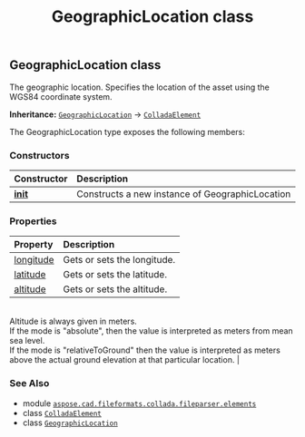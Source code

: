 ﻿---
title: GeographicLocation class
second_title: Aspose.CAD for Python via .NET API References
description: 
type: docs
weight: 410
url: /python-net/aspose.cad.fileformats.collada.fileparser.elements/geographiclocation/
is_root: false
---

## GeographicLocation class

The geographic location.
Specifies the location of the asset using the WGS84 coordinate system.



**Inheritance:** [`GeographicLocation`](/cad/python-net/aspose.cad.fileformats.collada.fileparser.elements/geographiclocation) → 
[`ColladaElement`](/cad/python-net/aspose.cad.fileformats.collada.fileparser.elements/colladaelement)



The GeographicLocation type exposes the following members:

### Constructors
| Constructor | Description |
| :- | :- |
| [__init__](/cad/python-net/aspose.cad.fileformats.collada.fileparser.elements/geographiclocation/__init__/#) | Constructs a new instance of GeographicLocation |


### Properties
| Property | Description |
| :- | :- |
| [longitude](/cad/python-net/aspose.cad.fileformats.collada.fileparser.elements/geographiclocation/longitude) | Gets or sets the longitude. |
| [latitude](/cad/python-net/aspose.cad.fileformats.collada.fileparser.elements/geographiclocation/latitude) | Gets or sets the latitude. |
| [altitude](/cad/python-net/aspose.cad.fileformats.collada.fileparser.elements/geographiclocation/altitude) | Gets or sets the altitude.<br/>Altitude is always given in meters.<br/>If the mode is "absolute", then the value is interpreted as meters from mean sea level.<br/>If the mode is "relativeToGround" then the value is interpreted as meters above the actual ground elevation at that particular location. |



### See Also
* module [`aspose.cad.fileformats.collada.fileparser.elements`](..)
* class [`ColladaElement`](/cad/python-net/aspose.cad.fileformats.collada.fileparser.elements/colladaelement)
* class [`GeographicLocation`](/cad/python-net/aspose.cad.fileformats.collada.fileparser.elements/geographiclocation)
